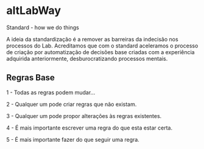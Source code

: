 # altLabWay

Standard - how we do things

A ideia da standardização é a remover as barreiras da indecisão nos processos do Lab.
Acreditamos que com o standard aceleramos o processo de criação por automatização de decisões base criadas com a experiência adquirida anteriormente, desburocratizando processos mentais.

## Regras Base

  1 - Todas as regras podem mudar...
  
  2 - Qualquer um pode criar regras que não existam.
  
  3 - Qualquer um pode propor alterações às regras existentes.
  
  4 - É mais importante escrever uma regra do que esta estar certa.
  
  5 - É mais importante fazer do que seguir uma regra.
  
  

